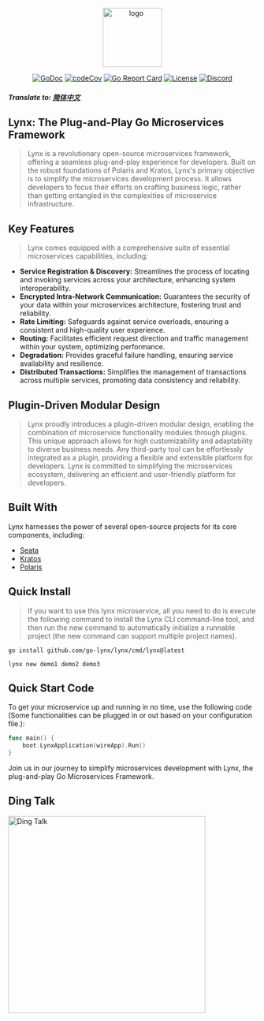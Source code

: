 <p align="center"><a href="https://go-lynx.cn/" target="_blank"><img width="120" src="https://avatars.githubusercontent.com/u/150900434?s=250&u=8f8e9a5d1fab6f321b4aa350283197fc1d100efa&v=4" alt="logo"></a></p>

<p align="center">
<a href="https://pkg.go.dev/github.com/go-lynx/lynx"><img src="https://pkg.go.dev/badge/github.com/go-lynx/lynx/v2" alt="GoDoc"></a>
<a href="https://codecov.io/gh/go-lynx/lynx"><img src="https://codecov.io/gh/go-lynx/lynx/master/graph/badge.svg" alt="codeCov"></a>
<a href="https://goreportcard.com/report/github.com/go-lynx/lynx"><img src="https://goreportcard.com/badge/github.com/go-lynx/lynx" alt="Go Report Card"></a>
<a href="https://github.com/go-lynx/lynx/blob/main/LICENSE"><img src="https://img.shields.io/github/license/go-lynx/lynx" alt="License"></a>
<a href="https://discord.gg/2vq2Zsqq"><img src="https://img.shields.io/discord/1174545542689337497?label=chat&logo=discord" alt="Discord"></a>
</p>

##### Translate to: [简体中文](README_zh.md)

## Lynx: The Plug-and-Play Go Microservices Framework

> Lynx is a revolutionary open-source microservices framework, offering a seamless plug-and-play experience for developers. Built on the robust foundations of Polaris and Kratos, Lynx's primary objective is to simplify the microservices development process. It allows developers to focus their efforts on crafting business logic, rather than getting entangled in the complexities of microservice infrastructure.

## Key Features

> Lynx comes equipped with a comprehensive suite of essential microservices capabilities, including:

- **Service Registration & Discovery:** Streamlines the process of locating and invoking services across your architecture, enhancing system interoperability.
- **Encrypted Intra-Network Communication:** Guarantees the security of your data within your microservices architecture, fostering trust and reliability.
- **Rate Limiting:** Safeguards against service overloads, ensuring a consistent and high-quality user experience.
- **Routing:** Facilitates efficient request direction and traffic management within your system, optimizing performance.
- **Degradation:** Provides graceful failure handling, ensuring service availability and resilience.
- **Distributed Transactions:** Simplifies the management of transactions across multiple services, promoting data consistency and reliability.

## Plugin-Driven Modular Design

> Lynx proudly introduces a plugin-driven modular design, enabling the combination of microservice functionality modules through plugins. This unique approach allows for high customizability and adaptability to diverse business needs. Any third-party tool can be effortlessly integrated as a plugin, providing a flexible and extensible platform for developers. Lynx is committed to simplifying the microservices ecosystem, delivering an efficient and user-friendly platform for developers.

## Built With

Lynx harnesses the power of several open-source projects for its core components, including:

- [Seata](https://github.com/seata/seata)
- [Kratos](https://github.com/go-kratos/kratos)
- [Polaris](https://github.com/polarismesh/polaris)
## Quick Install

> If you want to use this lynx microservice, all you need to do is execute the following command to install the Lynx CLI command-line tool, and then run the new command to automatically initialize a runnable project (the new command can support multiple project names).

```shell
go install github.com/go-lynx/lynx/cmd/lynx@latest
```

```shell
lynx new demo1 demo2 demo3
```

## Quick Start Code

To get your microservice up and running in no time, use the following code (Some functionalities can be plugged in or out based on your configuration file.):

```go
func main() {
    boot.LynxApplication(wireApp).Run()
}
```

Join us in our journey to simplify microservices development with Lynx, the plug-and-play Go Microservices Framework.

## Ding Talk

<img width="400" src="https://github.com/go-lynx/lynx/assets/32378959/cfeacfb8-95d4-4b23-8299-a868502f1076" alt="Ding Talk">

